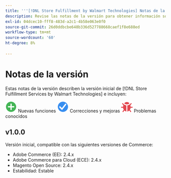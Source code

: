 ```yaml
---
title: '''[!DNL Store Fulfillment by Walmart Technologies] Notas de la versión'''
description: Revise las notas de la versión para obtener información sobre todas las [!DNL Store Fulfillment by Walmart Technologies] versiones.
exl-id: 04dcec10-fff8-483d-a2c1-4b58e063e0f0
source-git-commit: 26d0ddbcbe648b336d527788668caef1f8e688ed
workflow-type: tm+mt
source-wordcount: '60'
ht-degree: 8%

---
```


# Notas de la versión

Estas notas de la versión describen la versión inicial de [!DNL Store Fulfillment Services by Walmart Technologies] e incluyen:

![Nuevo](../assets/new.svg) Nuevas funciones
![Se ha corregido un problema](../assets/fix.svg) Correcciones y mejoras
![Problema conocido](../assets/bug.svg) Problemas conocidos

## v1.0.0

Versión inicial, compatible con las siguientes versiones de Commerce:

* Adobe Commerce (EE): 2.4.x
* Adobe Commerce para Cloud (ECE): 2.4.x
* Magento Open Source: 2.4.x
* Estabilidad: Estable
